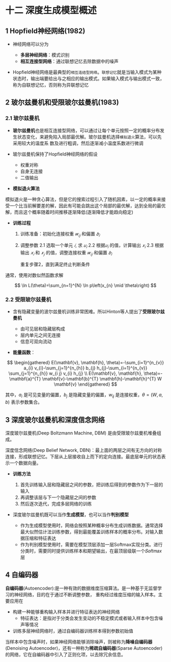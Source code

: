 # 十二 深度生成模型概述

## 1 Hopfield神经网络(1982)

- 神经网络可以分为
  - **多层神经网络**：模式识别
  - **相互连接型网络**：通过联想记忆去除数据中的噪声

- Hopfield神经网络是最典型的`相互连结型网络`。`联想记忆`就是当输入模式为某种状态时，输出端要给出与之相应的输出模式。如果输入模式与输出模式一致，称为自联想记忆，否则称为异联想记忆

## 2 玻尔兹曼机和受限玻尔兹曼机(1983)

### 2.1 玻尔兹曼机 
- **玻尔兹曼机**也是相互连接型网络，可以通过让每个单元按照一定的概率分布发生状态变化，来避免陷入局部最优解。玻尔兹曼机选择`模拟退火`算法，可以先采用较大的温度系 数及进行粗调，然后逐渐减小温度系数进行微调

- 玻尔兹曼机保持了Hopfield神经网络的假设
  - 权重对称
  - 自身无连接
  - 二值输出

- **模拟退火算法**

模拟退火是一种贪心算法，但是它的搜索过程引入了随机因素，以一定的概率来接受一个比当前解要差的解，因此有可能会跳出这个局部的最优解，达到全局的最优解，而且这个概率随着时间推移逐渐降低(逐渐降低才能趋向稳定)

- **训练过程**
  1. 训练准备：初始化连接权重 $𝑤_{𝑖𝑗}$ 和偏置 $𝑏_𝑖$
  2. 调整参数
     2.1 选取一个单元 $𝑖$, 求 $𝑢_𝑖$
     2.2 根据$𝑢_𝑖$ 的值，计算输出 $𝑥_𝑖$
     2.3 根据输出 $𝑥_𝑖$ 和 $𝑥_𝑗$ 的值，调整连接权重 $𝑤_{𝑖𝑗}$ 和偏置 $𝑏_𝑖$

     重复步骤2，直到满足终止判断条件

通常，使用对数似然函数求解

$$
\ln L(\theta)=\sum_{n=1}^{N} \ln p\left(x_{n} \mid \theta\right)
$$

### 2.2 受限玻尔兹曼机

- 含有隐藏变量的波尔兹曼机训练非常困难。所以Hinton等人提出了**受限玻尔兹曼机**
  - 由可见层和隐藏层构成
  - 层内单元之间无连接
  - 信息可双向流动

- **能量函数**：

$$
\begin{gathered}
E(\mathbf{v}, \mathbf{h}, \theta)=-\sum_{i=1}^{n_{v}} a_{i} v_{i}-\sum_{j=1}^{n_{h}} b_{j} h_{j}-\sum_{i=1}^{n_{v}} \sum_{j=1}^{n_{h}} w_{i j} v_{i} h_{j} \\
E(\mathbf{v}, \mathbf{h}, \theta)=-\mathbf{a}^{T} \mathbf{v}-\mathbf{b}^{T} \mathbf{h}-\mathbf{h}^{T} W \mathbf{v}
\end{gathered}
$$

其中，$a_i$ 是可见变量的偏置，$b_j$ 是隐藏变量的偏置，$w_{ij}$ 是连接权重，$\theta = (W,a,b)$ 表示参数集合。

## 3 深度玻尔兹曼机和深度信念网络

深度玻尔兹曼机(Deep Boltzmann Machine, DBM) 是由受限玻尔兹曼机堆叠组成。

深度信念网络(Deep Belief Network, DBN)：最上面的两层之间有无方向的对称连接，形成联想记忆。下层从上层接收自上而下的定向连接。最底层单元的状态表示一个数据向量。

- **训练方法**
  1. 首先训练输入层和隐藏层之间的参数，把训练后得到的参数作为下一层的输入
  2. 再调整该层与下一个隐藏层之间的参数
  3. 然后逐次迭代，完成多层网络的训练

- 深度玻尔兹曼机既可以当作**生成模型**，也可以当作**判别模型**

  - 作为生成模型使用时，网络会按照某种概率分布生成训练数据。通常选择最大似然估计法训练参数，得到最能覆盖训练样本的概率分布。对输入数据压缩和特征表达
  - 作为判别模型使用时，需要在模型顶层添加一层Softmax实现分类。进行分类时，需要同时提供训练样本和期望输出，在最顶层级联一个𝑆𝑜𝑓𝑡𝑚𝑎𝑥层

## 4 自编码器

**自编码器**(Autoencoder):是一种有效的数据维度压缩算法。是一种基于无监督学习的神经网络，目的在于通过不断调整参数， 重构经过维度压缩的输入样本。主要应用在
- 构建一种能够重构输入样本并进行特征表达的神经网络
  - 特征表达：是指对于分类会发生变动的不稳定模式或者输入样本中包含噪声等情况
- 训练多层神经网络时，通过自编码器训练样本得到参数初始值

当样本中包含噪声时，如果神经网络能够消除噪声，则被称为**降噪自编码器**(Denoising Autoencoder)，还有一种称为**稀疏自编码器**(Sparse Autoencoder)的网络，它在自编码器中引入了正则化项，以去除冗余信息。
